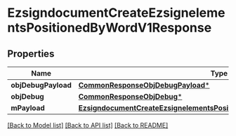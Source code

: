 # EzsigndocumentCreateEzsignelementsPositionedByWordV1Response

## Properties
Name | Type | Description | Notes
------------ | ------------- | ------------- | -------------
**objDebugPayload** | [**CommonResponseObjDebugPayload***](CommonResponseObjDebugPayload.md) |  | 
**objDebug** | [**CommonResponseObjDebug***](CommonResponseObjDebug.md) |  | [optional] 
**mPayload** | [**EzsigndocumentCreateEzsignelementsPositionedByWordV1ResponseMPayload***](EzsigndocumentCreateEzsignelementsPositionedByWordV1ResponseMPayload.md) |  | 

[[Back to Model list]](../README.md#documentation-for-models) [[Back to API list]](../README.md#documentation-for-api-endpoints) [[Back to README]](../README.md)


